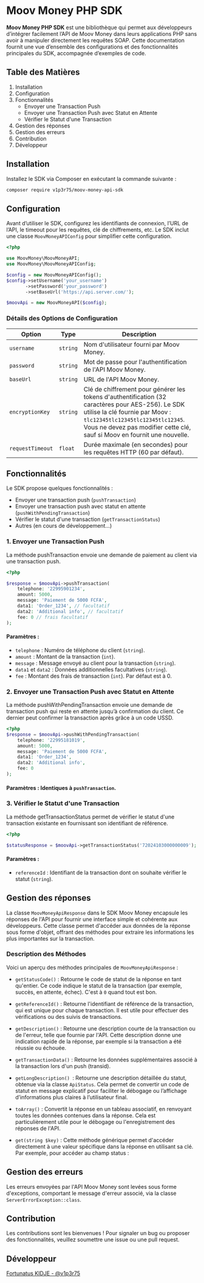 # Moov Money PHP SDK

**Moov Money PHP SDK** est une bibliothèque qui permet aux développeurs d’intégrer facilement l’API de Moov Money dans leurs applications PHP sans avoir à manipuler directement les requêtes SOAP. Cette documentation fournit une vue d’ensemble des configurations et des fonctionnalités principales du SDK, accompagnée d’exemples de code.

## Table des Matières

1. Installation
2. Configuration
3. Fonctionnalités
    - Envoyer une Transaction Push
    - Envoyer une Transaction Push avec Statut en Attente
    - Vérifier le Statut d'une Transaction
4. Gestion des réponses
5. Gestion des erreurs
6. Contribution
7. Développeur

## Installation

Installez le SDK via Composer en exécutant la commande suivante :

```bash
composer require v1p3r75/moov-money-api-sdk
```

## Configuration

Avant d’utiliser le SDK, configurez les identifiants de connexion, l’URL de l’API, le timeout pour les requêtes, clé de chiffrements, etc.
Le SDK inclut une classe `MoovMoneyAPIConfig` pour simplifier cette configuration.

```php
<?php

use MoovMoney\MoovMoneyAPI;
use MoovMoney\MoovMoneyAPIConfig;

$config = new MoovMoneyAPIConfig();
$config->setUsername('your_username')
       ->setPassword('your_password')
       ->setBaseUrl('https://api.server.com/');

$moovApi = new MoovMoneyAPI($config);

```

### Détails des Options de Configuration



| Option            | Type     | Description                                                                                  |
|-------------------|----------|----------------------------------------------------------------------------------------------|
| `username`        | `string` | Nom d'utilisateur fourni par Moov Money.                                                     |
| `password`        | `string` | Mot de passe pour l'authentification de l'API Moov Money.                                    |
| `baseUrl`         | `string` | URL de l'API Moov Money.                                                                     |
| `encryptionKey`   | `string` | Clé de chiffrement pour générer les tokens d'authentification (32 caractères pour AES-256). Le SDK utilise la clé fournie par Moov : `tlc12345tlc12345tlc12345tlc12345`. Vous ne devez pas modifier cette clé, sauf si Moov en fournit une nouvelle.  |
| `requestTimeout`  | `float`  | Durée maximale (en secondes) pour les requêtes HTTP (60 par défaut).                                         |

## Fonctionnalités

Le SDK propose quelques fonctionnalités :

- Envoyer une transaction push (`pushTransaction`)
- Envoyer une transaction push avec statut en attente (`pushWithPendingTransaction`)
- Vérifier le statut d'une transaction (`getTransactionStatus`)
- Autres (en cours de développement...)

### 1. Envoyer une Transaction Push

La méthode pushTransaction envoie une demande de paiement au client via une transaction push.

```php
<?php

$response = $moovApi->pushTransaction(
    telephone: '22995901234',
    amount: 5000,
    message: 'Paiement de 5000 FCFA',
    data1: 'Order_1234', // facultatif
    data2: 'Additional info', // facultatif
    fee: 0 // frais facultatif
);

```
#### Paramètres :

- `telephone` : Numéro de téléphone du client (`string`).
- `amount` : Montant de la transaction (`int`).
- `message` : Message envoyé au client pour la transaction (`string`).
- `data1` et `data2` : Données additionnelles facultatives (`string`).
- `fee` : Montant des frais de transaction (`int`). Par défaut est à 0.

### 2. Envoyer une Transaction Push avec Statut en Attente

La méthode pushWithPendingTransaction envoie une demande de transaction push qui reste en attente jusqu’à confirmation du client. Ce dernier peut confirmer la transaction après grâce à un code USSD.

```php
<?php
$response = $moovApi->pushWithPendingTransaction(
    telephone: '22995181019',
    amount: 5000,
    message: 'Paiement de 5000 FCFA',
    data1: 'Order_1234',
    data2: 'Additional info',
    fee: 0
);
```
#### Paramètres : Identiques à `pushTransaction`.

### 3. Vérifier le Statut d'une Transaction

La méthode getTransactionStatus permet de vérifier le statut d'une transaction existante en fournissant son identifiant de référence.

```php
<?php

$statusResponse = $moovApi->getTransactionStatus('72024103000000009');

```
#### Paramètres :

- `referenceId` : Identifiant de la transaction dont on souhaite vérifier le statut (`string`).

## Gestion des réponses

La classe `MoovMoneyApiResponse` dans le SDK Moov Money encapsule les réponses de l'API pour fournir une interface simple et cohérente aux développeurs. Cette classe permet d'accéder aux données de la réponse sous forme d'objet, offrant des méthodes pour extraire les informations les plus importantes sur la transaction.

### Description des Méthodes

Voici un aperçu des méthodes principales de `MoovMoneyApiResponse` :

- `getStatusCode()` :
Retourne le code de statut de la réponse en tant qu'entier. Ce code indique le statut de la transaction (par exemple, succès, en attente, échec). C'est à `0` quand tout est bon.

- `getReferenceId()` :
Retourne l'identifiant de référence de la transaction, qui est unique pour chaque transaction. Il est utile pour effectuer des vérifications ou des suivis de transactions.

- `getDescription()` :
Retourne une description courte de la transaction ou de l'erreur, telle que fournie par l'API. Cette description donne une indication rapide de la réponse, par exemple si la transaction a été réussie ou échouée.

- `getTransactionData()` :
Retourne les données supplémentaires associé à la transaction lors d'un push (transid).

- `getLongDescription() `:
Retourne une description détaillée du statut, obtenue via la classe `ApiStatus`. Cela permet de convertir un code de statut en message explicatif pour faciliter le débogage ou l’affichage d’informations plus claires à l’utilisateur final.

- `toArray()` :
Convertit la réponse en un tableau associatif, en renvoyant toutes les données contenues dans la réponse. Cela est particulièrement utile pour le débogage ou l'enregistrement des réponses de l'API.

- `get(string $key)` :
Cette méthode générique permet d'accéder directement à une valeur spécifique dans la réponse en utilisant sa clé. Par exemple, pour accéder au champ status :

## Gestion des erreurs

Les erreurs envoyées par l'API Moov Money sont levées sous forme d'exceptions, comportant le message d'erreur associé, via la classe `ServerErrorException::class`.

## Contribution

Les contributions sont les bienvenues ! Pour signaler un bug ou proposer des fonctionnalités, veuillez soumettre une issue ou une pull request.

## Développeur

[Fortunatus KIDJE - @v1p3r75](https://github.com/v1p3r75) 
